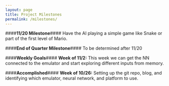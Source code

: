 ```yaml
---
layout: page
title: Project Milestones
permalink: /milestones/
---
```


####**11/20 Milestone**####
Have the AI playing a simple game like Snake or part of the first level of Mario.

####**End of Quarter Milestone**####
To be determined after 11/20


####**Weekly Goals**#### 
**Week of 11/2:**
This week we can get the NN connected to the emulator and start exploring different inputs from memory.


####**Accomplished**#### 
**Week of 10/26:**
Setting up the git repo, blog, and identifying which emulator, neural network, and platform to use.


